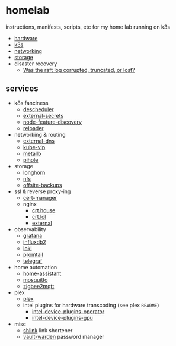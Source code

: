 # homelab

instructions, manifests, scripts, etc for my home lab running on k3s

- [hardware](/docs/hardware.md)
- [k3s](/docs/k3s.md)
- [networking](/docs/networking.md)
- [storage](/docs/storage.md)
- disaster recovery
  - [Was the raft log corrupted, truncated, or lost?](/docs/dr/raft.md)

## services

- k8s fanciness
  - [descheduler](/descheduler/)
  - [external-secrets](/external-secrets/)
  - [node-feature-discovery](/node-feature-discovery)
  - [reloader](/reloader/)
- networking & routing
  - [external-dns](/external-dns/)
  - [kube-vip](/kube-vip/)
  - [metallb](/metallb/)
  - [pihole](/pihole/)
- storage
  - [longhorn](/longhorn/)
  - [nfs](/nfs/)
  - [offsite-backups](/offsite-backups/)
- ssl & reverse proxy-ing
  - [cert-manager](/cert-manager/)
  - nginx
    - [crt.house](/nginx-crt-house/)
    - [crt.lol](/nginx-crt-lol/)
    - [external](/nginx-external/)
- observability
  - [grafana](/grafana/)
  - [influxdb2](/influxdb2/)
  - [loki](/loki/)
  - [promtail](/promtail/)
  - [telegraf](/telegraf/)
- home automation
  - [home-assistant](/home-assistant/)
  - [mosquitto](/mosquitto/)
  - [zigbee2mqtt](/zigbee2mqtt/)
- plex
  - [plex](/plex/)
  - intel plugins for hardware transcoding (see plex `README`)
    - [intel-device-plugins-operator](/intel-device-plugins-operator/)
    - [intel-device-plugins-gpu](/intel-device-plugins-gpu/)
- misc
  - [shlink](/shlink/) link shortener
  - [vault-warden](/vault-warden/) password manager
